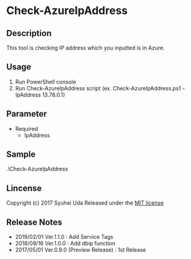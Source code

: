 # Check-AzureIpAddress

## Description
This tool is checking IP address which you inputted is in Azure.

## Usage
1. Run PowerShell console
2. Run Check-AzureIpAddress script (ex. Check-AzureIpAddress.ps1 -IpAddress 13.78.0.1)

## Parameter
* Required
    * IpAddress
    
## Sample
.\Check-AzureIpAddress

## Lincense
Copyright (c) 2017 Syuhei Uda
Released under the [MIT license](http://opensource.org/licenses/mit-license.php )

## Release Notes
* 2019/02/01 Ver.1.1.0 : Add Service Tags
* 2018/09/16 Ver.1.0.0 : Add dbip function
* 2017/05/01 Ver.0.9.0 (Preview Release) : 1st Release